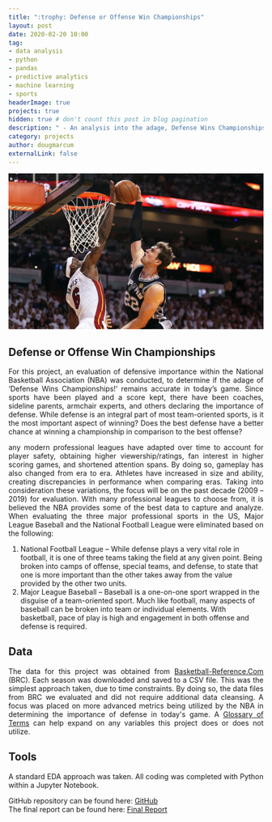 ```yaml
---
title: ":trophy: Defense or Offense Win Championships"
layout: post
date: 2020-02-20 10:00
tag: 
- data analysis
- python
- pandas
- predictive analytics
- machine learning
- sports
headerImage: true
projects: true
hidden: true # don't count this post in blog pagination
description: " - An analysis into the adage, Defense Wins Championships, to determine if defense or offense is more impactful."
category: projects
author: dougmarcum
externalLink: false
---
```


![Screenshot](/assets/images/block.jpg)

## Defense or Offense Win Championships   
<p align="justify">For this project, an evaluation of defensive importance within the National Basketball Association (NBA) was conducted, to determine if the adage of ‘Defense Wins Championships!’ remains accurate in today’s game. Since sports have been played and a score kept, there have been coaches, sideline parents, armchair experts, and others declaring the importance of defense. While defense is an integral part of most team-oriented sports, is it the most important aspect of winning? Does the best defense have a better chance at winning a championship in comparison to the best offense?</p>  

<p align="justify">any modern professional leagues have adapted over time to account for player safety, obtaining higher viewership/ratings, fan interest in higher scoring games, and shortened attention spans. By doing so, gameplay has also changed from era to era. Athletes have increased in size and ability, creating discrepancies in performance when comparing eras. Taking into consideration these variations, the focus will be on the past decade (2009 – 2019) for evaluation. With many professional leagues to choose from, it is believed the NBA provides some of the best data to capture and analyze. When evaluating the three major professional sports in the US, Major League Baseball and the National Football League were eliminated based on the following:</p>    

  1.	National Football League – While defense plays a very vital role in football, it is one of three teams taking the field at any given point. 
  Being broken into camps of offense, special teams, and defense, to state that one is more important than the other takes away from the value provided by 
  the other two units.  
  2.	Major League Baseball – Baseball is a one-on-one sport wrapped in the disguise of a team-oriented sport. Much like football, many aspects of baseball can 
  be broken into team or individual elements. With basketball, pace of play is high and engagement in both offense and defense is required.  

## Data
<p align="justify">The data for this project was obtained from <a href='www.basketball-reference.com'>Basketball-Reference.Com</a> (BRC). Each season was downloaded and saved to a CSV file. This was the simplest approach taken, due to time constraints. By doing so, the data files from BRC we evaluated and did not require additional data cleansing. A focus was placed on more advanced metrics being utilized by the NBA in determining the importance of defense in today's game. A <a href='https://www.basketball-reference.com/about/glossary.html'>Glossary of Terms</a> can help expand on any variables this project does or does not utilize.</p>  

## Tools
<p align="justify">A standard EDA approach was taken. All coding was completed with Python within a Jupyter Notebook.</p>  

GitHub repository can be found here: [GitHub](https://github.com/MarcumDoug/Defense_Or_Offense_Win_Championships)  
The final report can be found here: [Final Report](https://github.com/MarcumDoug/Defense_Or_Offense_Win_Championships/tree/master/Reports)
